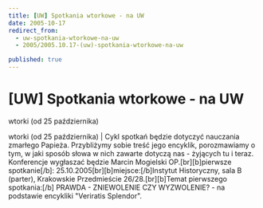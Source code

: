 ```yaml
---
title: [UW] Spotkania wtorkowe - na UW
date: 2005-10-17
redirect_from: 
  - uw-spotkania-wtorkowe-na-uw
  - 2005/2005.10.17-(uw)-spotkania-wtorkowe-na-uw

published: true
---
```




# [UW] Spotkania wtorkowe - na UW

<time>wtorki (od 25 października)</time>

wtorki (od 25 października) | Cykl spotkań będzie dotyczyć nauczania zmarłego Papieża. Przybliżymy sobie treść jego encyklik, porozmawiamy o tym, w jaki sposób słowa w nich zawarte dotyczą nas - żyjących tu i teraz. Konferencje wygłaszać będzie Marcin Mogielski OP.[br][b]pierwsze spotkanie[/b]: 25.10.2005[br][b]miejsce:[/b]Instytut Historyczny, sala B (parter), Krakowskie Przedmieście 26/28.[br][b]Temat pierwszego spotkania:[/b] PRAWDA - ZNIEWOLENIE CZY WYZWOLENIE? - na podstawie encykliki "Veriratis Splendor".

<!--CONTENT FROM OLD SERVER (jos before 2013): wtorki (od 25 października) | Cykl spotkań będzie dotyczyć nauczania zmarłego Papieża. Przybliżymy sobie treść jego encyklik, porozmawiamy o tym, w jaki sposób słowa w nich zawarte dotyczą nas - żyjących tu i teraz. Konferencje wygłaszać będzie Marcin Mogielski OP.[br][b]pierwsze spotkanie[/b]: 25.10.2005[br][b]miejsce:[/b]Instytut Historyczny, sala B (parter), Krakowskie Przedmieście 26/28.[br][b]Temat pierwszego spotkania:[/b] PRAWDA - ZNIEWOLENIE CZY WYZWOLENIE? - na podstawie encykliki "Veriratis Splendor".
-->

<!--{{json:{"created_date":"2005-10-17 12:27:40","publish_down":"0000-00-00 00:00:00","id":"258"}}}-->